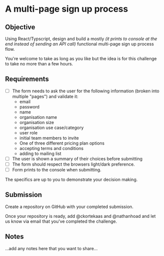 # A multi-page sign up process

## Objective

Using React/Typscript, design and build a mostly _(it prints to console at the end instead of sending an API call)_ functional multi-page sign up process flow.

You're welcome to take as long as you like but the idea is for this challenge to take no more than a few hours.

## Requirements

- [ ] The form needs to ask the user for the following information (broken into multiple "pages") and validate it:
   - email
   - password
   - name
   - organisation name
   - organisation size
   - organisation use case/category
   - user role
   - initial team members to invite
   - One of three different pricing plan options
   - accepting terms and conditions
   - adding to mailing list
- [ ] The user is shown a summary of their choices before submitting
- [ ] The form should respect the browsers light/dark preference.
- [ ] Form prints to the console when submitting.

The specifics are up to you to demonstrate your decision making.

## Submission

Create a repository on GitHub with your completed submission.

Once your repository is ready, add @ckortekaas and @nathanhoad and let us know via email that you've completed the challenge.

## Notes

...add any notes here that you want to share...
